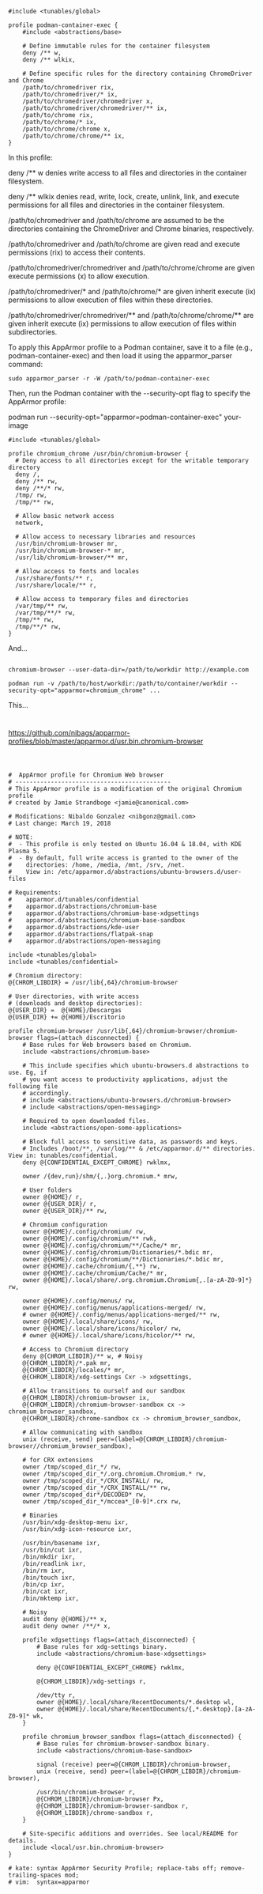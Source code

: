 ```
#include <tunables/global>

profile podman-container-exec {
    #include <abstractions/base>

    # Define immutable rules for the container filesystem
    deny /** w,
    deny /** wlkix,

    # Define specific rules for the directory containing ChromeDriver and Chrome
    /path/to/chromedriver rix,
    /path/to/chromedriver/* ix,
    /path/to/chromedriver/chromedriver x,
    /path/to/chromedriver/chromedriver/** ix,
    /path/to/chrome rix,
    /path/to/chrome/* ix,
    /path/to/chrome/chrome x,
    /path/to/chrome/chrome/** ix,
}
```
In this profile:

deny /** w denies write access to all files and directories in the container filesystem.

deny /** wlkix denies read, write, lock, create, unlink, link, and execute permissions for all files and directories in the container filesystem.

/path/to/chromedriver and /path/to/chrome are assumed to be the directories containing the ChromeDriver and Chrome binaries, respectively.

/path/to/chromedriver and /path/to/chrome are given read and execute permissions (rix) to access their contents.

/path/to/chromedriver/chromedriver and /path/to/chrome/chrome are given execute permissions (x) to allow execution.

/path/to/chromedriver/* and /path/to/chrome/* are given inherit execute (ix) permissions to allow execution of files within these directories.

/path/to/chromedriver/chromedriver/** and /path/to/chrome/chrome/** are given inherit execute (ix) permissions to allow execution of files within subdirectories.



To apply this AppArmor profile to a Podman container, save it to a file (e.g., podman-container-exec) and then load it using the apparmor_parser command:

```
sudo apparmor_parser -r -W /path/to/podman-container-exec

```
Then, run the Podman container with the --security-opt flag to specify the AppArmor profile:


podman run --security-opt="apparmor=podman-container-exec" your-image



```
#include <tunables/global>

profile chromium_chrome /usr/bin/chromium-browser {
  # Deny access to all directories except for the writable temporary directory
  deny /,
  deny /** rw,
  deny /**/* rw,
  /tmp/ rw,
  /tmp/** rw,
  
  # Allow basic network access
  network,
  
  # Allow access to necessary libraries and resources
  /usr/bin/chromium-browser mr,
  /usr/bin/chromium-browser-* mr,
  /usr/lib/chromium-browser/** mr,
  
  # Allow access to fonts and locales
  /usr/share/fonts/** r,
  /usr/share/locale/** r,
  
  # Allow access to temporary files and directories
  /var/tmp/** rw,
  /var/tmp/**/* rw,
  /tmp/** rw,
  /tmp/**/* rw,
}

```

And...


```

chromium-browser --user-data-dir=/path/to/workdir http://example.com

podman run -v /path/to/host/workdir:/path/to/container/workdir --security-opt="apparmor=chromium_chrome" ...

```

This...

##
#
https://github.com/nibags/apparmor-profiles/blob/master/apparmor.d/usr.bin.chromium-browser
#
##


```

#  AppArmor profile for Chromium Web browser
# --------------------------------------------
# This AppArmor profile is a modification of the original Chromium profile
# created by Jamie Strandboge <jamie@canonical.com>

# Modifications: Nibaldo Gonzalez <nibgonz@gmail.com>
# Last change: March 19, 2018

# NOTE:
#  - This profile is only tested on Ubuntu 16.04 & 18.04, with KDE Plasma 5.
#  - By default, full write access is granted to the owner of the
#    directories: /home, /media, /mnt, /srv, /net.
#    View in: /etc/apparmor.d/abstractions/ubuntu-browsers.d/user-files

# Requirements:
#    apparmor.d/tunables/confidential
#    apparmor.d/abstractions/chromium-base
#    apparmor.d/abstractions/chromium-base-xdgsettings
#    apparmor.d/abstractions/chromium-base-sandbox
#    apparmor.d/abstractions/kde-user
#    apparmor.d/abstractions/flatpak-snap
#    apparmor.d/abstractions/open-messaging

include <tunables/global>
include <tunables/confidential>

# Chromium directory:
@{CHROM_LIBDIR} = /usr/lib{,64}/chromium-browser

# User directories, with write access
# (downloads and desktop directories):
@{USER_DIR} =  @{HOME}/Descargas
@{USER_DIR} += @{HOME}/Escritorio

profile chromium-browser /usr/lib{,64}/chromium-browser/chromium-browser flags=(attach_disconnected) {
	# Base rules for Web browsers based on Chromium.
	include <abstractions/chromium-base>

	# This include specifies which ubuntu-browsers.d abstractions to use. Eg, if
	# you want access to productivity applications, adjust the following file
	# accordingly.
	# include <abstractions/ubuntu-browsers.d/chromium-browser>
	# include <abstractions/open-messaging>

	# Required to open downloaded files.
	include <abstractions/open-some-applications>

	# Block full access to sensitive data, as passwords and keys.
	# Includes /boot/**, /var/log/** & /etc/apparmor.d/** directories. View in: tunables/confidential.
	deny @{CONFIDENTIAL_EXCEPT_CHROME} rwklmx,

	owner /{dev,run}/shm/{,.}org.chromium.* mrw,

	# User folders
	owner @{HOME}/ r,
	owner @{USER_DIR}/ r,
	owner @{USER_DIR}/** rw,

	# Chromium configuration
	owner @{HOME}/.config/chromium/ rw,
	owner @{HOME}/.config/chromium/** rwk,
	owner @{HOME}/.config/chromium/**/Cache/* mr,
	owner @{HOME}/.config/chromium/Dictionaries/*.bdic mr,
	owner @{HOME}/.config/chromium/**/Dictionaries/*.bdic mr,
	owner @{HOME}/.cache/chromium/{,**} rw,
	owner @{HOME}/.cache/chromium/Cache/* mr,
	owner @{HOME}/.local/share/.org.chromium.Chromium{,.[a-zA-Z0-9]*} rw,

	owner @{HOME}/.config/menus/ rw,
	owner @{HOME}/.config/menus/applications-merged/ rw,
	# owner @{HOME}/.config/menus/applications-merged/** rw,
	owner @{HOME}/.local/share/icons/ rw,
	owner @{HOME}/.local/share/icons/hicolor/ rw,
	# owner @{HOME}/.local/share/icons/hicolor/** rw,

	# Access to Chromium directory
	deny @{CHROM_LIBDIR}/** w, # Noisy
	@{CHROM_LIBDIR}/*.pak mr,
	@{CHROM_LIBDIR}/locales/* mr,
	@{CHROM_LIBDIR}/xdg-settings Cxr -> xdgsettings,

	# Allow transitions to ourself and our sandbox
	@{CHROM_LIBDIR}/chromium-browser ix,
	@{CHROM_LIBDIR}/chromium-browser-sandbox cx -> chromium_browser_sandbox,
	@{CHROM_LIBDIR}/chrome-sandbox cx -> chromium_browser_sandbox,

	# Allow communicating with sandbox
	unix (receive, send) peer=(label=@{CHROM_LIBDIR}/chromium-browser//chromium_browser_sandbox),

	# for CRX extensions
	owner /tmp/scoped_dir_*/ rw,
	owner /tmp/scoped_dir_*/.org.chromium.Chromium.* rw,
	owner /tmp/scoped_dir_*/CRX_INSTALL/ rw,
	owner /tmp/scoped_dir_*/CRX_INSTALL/** rw,
	owner /tmp/scoped_dir*/DECODED* rw,
	owner /tmp/scoped_dir_*/mccea*_[0-9]*.crx rw,

	# Binaries
	/usr/bin/xdg-desktop-menu ixr,
	/usr/bin/xdg-icon-resource ixr,

	/usr/bin/basename ixr,
	/usr/bin/cut ixr,
	/bin/mkdir ixr,
	/bin/readlink ixr,
	/bin/rm ixr,
	/bin/touch ixr,
	/bin/cp ixr,
	/bin/cat ixr,
	/bin/mktemp ixr,

	# Noisy
	audit deny @{HOME}/** x,
	audit deny owner /**/* x,

	profile xdgsettings flags=(attach_disconnected) {
		# Base rules for xdg-settings binary.
		include <abstractions/chromium-base-xdgsettings>

		deny @{CONFIDENTIAL_EXCEPT_CHROME} rwklmx,

		@{CHROM_LIBDIR}/xdg-settings r,

		/dev/tty r,
		owner @{HOME}/.local/share/RecentDocuments/*.desktop wl,
		owner @{HOME}/.local/share/RecentDocuments/{,*.desktop}.[a-zA-Z0-9]* wk,
	}

	profile chromium_browser_sandbox flags=(attach_disconnected) {
		# Base rules for chromium-browser-sandbox binary.
		include <abstractions/chromium-base-sandbox>

		signal (receive) peer=@{CHROM_LIBDIR}/chromium-browser,
		unix (receive, send) peer=(label=@{CHROM_LIBDIR}/chromium-browser),

		/usr/bin/chromium-browser r,
		@{CHROM_LIBDIR}/chromium-browser Px,
		@{CHROM_LIBDIR}/chromium-browser-sandbox r,
		@{CHROM_LIBDIR}/chrome-sandbox r,
	}

	# Site-specific additions and overrides. See local/README for details.
	include <local/usr.bin.chromium-browser>
}

# kate: syntax AppArmor Security Profile; replace-tabs off; remove-trailing-spaces mod;
# vim:  syntax=apparmor
